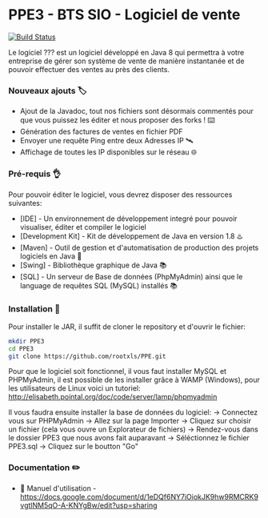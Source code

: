 # PPE3 - BTS SIO - Logiciel de vente

[![Build Status](https://travis-ci.org/joemccann/dillinger.svg?branch=master)](https://travis-ci.org/joemccann/dillinger)

Le logiciel ??? est un logiciel développé en Java 8 qui permettra à votre entreprise de gérer son système de vente de manière instantanée et de pouvoir effectuer des ventes au près des clients.

### Nouveaux ajouts 🏷️

  - Ajout de la Javadoc, tout nos fichiers sont désormais commentés pour que vous puissez les éditer et nous proposer des forks ! ⌨️
  - Génération des factures de ventes en fichier PDF
  - Envoyer une requête Ping entre deux Adresses IP 🛰️
  - Affichage de toutes les IP disponibles sur le réseau 🌐

### Pré-requis 👌

Pour pouvoir éditer le logiciel, vous devrez disposer des ressources suivantes:

* [IDE] - Un environnement de développement integré pour pouvoir visualiser, éditer et compiler le logiciel
* [Development Kit] - Kit de développement de Java en version 1.8 ♨️
* [Maven] - Outil de gestion et d'automatisation de production des projets logiciels en Java 🌊
* [Swing] - Bibliothèque graphique de Java 📚
* [SQL] - Un serveur de Base de données (PhpMyAdmin) ainsi que le language de requêtes SQL (MySQL) installés 📚

### Installation 📁

Pour installer le JAR, il suffit de cloner le repository et d'ouvrir le fichier:

```sh
mkdir PPE3
cd PPE3
git clone https://github.com/rootxls/PPE.git
```

Pour que le logiciel soit fonctionnel, il vous faut installer MySQL et PHPMyAdmin, il est possible de les installer grâce à WAMP (Windows), pour les utilisateurs de Linux voici un tutoriel: http://elisabeth.pointal.org/doc/code/server/lamp/phpmyadmin

Il vous faudra ensuite installer la base de données du logiciel:
 -> Connectez vous sur PHPMyAdmin
 -> Allez sur la page Importer
 -> Cliquez sur choisir un fichier (cela vous ouvre un Explorateur de fichiers)
 -> Rendez-vous dans le dossier PPE3 que nous avons fait auparavant
 -> Séléctionnez le fichier PPE3.sql
 -> Cliquez sur le boutton "Go"
 
### Documentation ✏️

  - 📖 Manuel d'utilisation - https://docs.google.com/document/d/1eDQf6NY7iOiokJK9hw9RMCRK9vgtlNM5qO-A-KNYgBw/edit?usp=sharing
